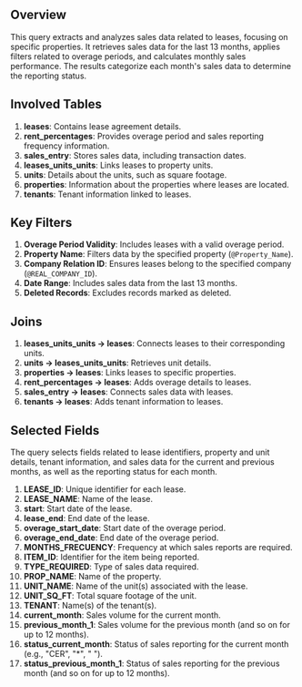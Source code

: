 ## Overview
This query extracts and analyzes sales data related to leases, focusing on specific properties. It retrieves sales data for the last 13 months, applies filters related to overage periods, and calculates monthly sales performance. The results categorize each month's sales data to determine the reporting status.

## Involved Tables
1. **leases**: Contains lease agreement details.
2. **rent_percentages**: Provides overage period and sales reporting frequency information.
3. **sales_entry**: Stores sales data, including transaction dates.
4. **leases_units_units**: Links leases to property units.
5. **units**: Details about the units, such as square footage.
6. **properties**: Information about the properties where leases are located.
7. **tenants**: Tenant information linked to leases.

## Key Filters
1. **Overage Period Validity**: Includes leases with a valid overage period.
2. **Property Name**: Filters data by the specified property (`@Property_Name`).
3. **Company Relation ID**: Ensures leases belong to the specified company (`@REAL_COMPANY_ID`).
4. **Date Range**: Includes sales data from the last 13 months.
5. **Deleted Records**: Excludes records marked as deleted.

## Joins
1. **leases_units_units → leases**: Connects leases to their corresponding units.
2. **units → leases_units_units**: Retrieves unit details.
3. **properties → leases**: Links leases to specific properties.
4. **rent_percentages → leases**: Adds overage details to leases.
5. **sales_entry → leases**: Connects sales data with leases.
6. **tenants → leases**: Adds tenant information to leases.

## Selected Fields
The query selects fields related to lease identifiers, property and unit details, tenant information, and sales data for the current and previous months, as well as the reporting status for each month.

1. **LEASE_ID**: Unique identifier for each lease.
2. **LEASE_NAME**: Name of the lease.
3. **start**: Start date of the lease.
4. **lease_end**: End date of the lease.
5. **overage_start_date**: Start date of the overage period.
6. **overage_end_date**: End date of the overage period.
7. **MONTHS_FRECUENCY**: Frequency at which sales reports are required.
8. **ITEM_ID**: Identifier for the item being reported.
9. **TYPE_REQUIRED**: Type of sales data required.
10. **PROP_NAME**: Name of the property.
11. **UNIT_NAME**: Name of the unit(s) associated with the lease.
12. **UNIT_SQ_FT**: Total square footage of the unit.
13. **TENANT**: Name(s) of the tenant(s).
14. **current_month**: Sales volume for the current month.
15. **previous_month_1**: Sales volume for the previous month (and so on for up to 12 months).
16. **status_current_month**: Status of sales reporting for the current month (e.g., "CER", "*", " ").
17. **status_previous_month_1**: Status of sales reporting for the previous month (and so on for up to 12 months).